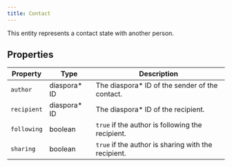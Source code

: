 ```yaml
---
title: Contact
---
```


This entity represents a contact state with another person.

## Properties

| Property    | Type          | Description                                         |
| ----------- | ------------- | --------------------------------------------------- |
| `author`    | diaspora\* ID | The diaspora\* ID of the sender of the contact.     |
| `recipient` | diaspora\* ID | The diaspora\* ID of the recipient.                 |
| `following` | boolean       | `true` if the author is following the recipient.    |
| `sharing`   | boolean       | `true` if the author is sharing with the recipient. |
